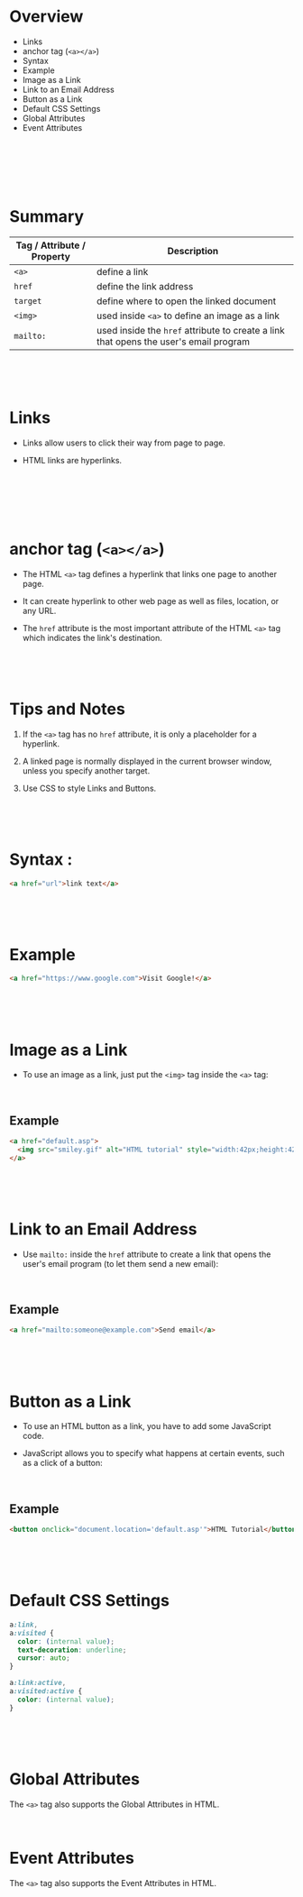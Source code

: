 # Overview

- Links
- anchor tag (`<a></a>`)
- Syntax
- Example
- Image as a Link
- Link to an Email Address
- Button as a Link
- Default CSS Settings
- Global Attributes
- Event Attributes

&nbsp;

&nbsp;

&nbsp;

# Summary

| Tag / Attribute / Property | Description                                                                           |
| -------------------------- | ------------------------------------------------------------------------------------- |
| `<a>`                      | define a link                                                                         |
| `href`                     | define the link address                                                               |
| `target`                   | define where to open the linked document                                              |
| `<img>`                    | used inside `<a>` to define an image as a link                                        |
| `mailto:`                  | used inside the `href` attribute to create a link that opens the user's email program |

&nbsp;

&nbsp;

# Links

- Links allow users to click their way from page to page.

- HTML links are hyperlinks.

&nbsp;

&nbsp;

&nbsp;

# anchor tag (`<a></a>`)

- The HTML `<a>` tag defines a hyperlink that links one page to another page.

- It can create hyperlink to other web page as well as files, location, or any URL.

- The `href` attribute is the most important attribute of the HTML `<a>` tag which indicates the link's destination.

&nbsp;

&nbsp;

# Tips and Notes

1. If the `<a>` tag has no `href` attribute, it is only a placeholder for a hyperlink.

2. A linked page is normally displayed in the current browser window, unless you specify another target.

3. Use CSS to style Links and Buttons.

&nbsp;

&nbsp;

# Syntax :

```html
<a href="url">link text</a>
```

&nbsp;

&nbsp;

# Example

```html
<a href="https://www.google.com">Visit Google!</a>
```

&nbsp;

&nbsp;

# Image as a Link

- To use an image as a link, just put the `<img>` tag inside the `<a>` tag:

&nbsp;

## Example

```html
<a href="default.asp">
  <img src="smiley.gif" alt="HTML tutorial" style="width:42px;height:42px;" />
</a>
```

&nbsp;

&nbsp;

# Link to an Email Address

- Use `mailto:` inside the `href` attribute to create a link that opens the user's email program (to let them send a new email):

&nbsp;

## Example

```html
<a href="mailto:someone@example.com">Send email</a>
```

&nbsp;

&nbsp;

# Button as a Link

- To use an HTML button as a link, you have to add some JavaScript code.

- JavaScript allows you to specify what happens at certain events, such as a click of a button:

&nbsp;

## Example

```html
<button onclick="document.location='default.asp'">HTML Tutorial</button>
```

&nbsp;

&nbsp;

# Default CSS Settings

```css
a:link,
a:visited {
  color: (internal value);
  text-decoration: underline;
  cursor: auto;
}

a:link:active,
a:visited:active {
  color: (internal value);
}
```

&nbsp;

&nbsp;

# Global Attributes

The `<a>` tag also supports the Global Attributes in HTML.

&nbsp;

# Event Attributes

The `<a>` tag also supports the Event Attributes in HTML.

&nbsp;
